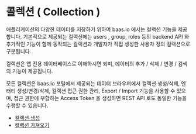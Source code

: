 # 콜렉션 ( Collection )
애플리케이션의 다양한 데이터를 저장하기 위하여 baas.io 에서는 컬랙션 기능을 제공합니다. 기본적으로 제공되는 컬랙션에는 users , group, roles 등의 backend API 와 추가적인 기능이 함께 동작되는 컬랙션과 개발자가 직접 생성한 사용자 정의 컬랙션으로 구분됩니다.

컬랙션은 앱 전용 데이터베이스로 이해하시면 되며, 데이터의 추가 / 삭제 / 변경 / 검색 의 기능이 제공됩니다.

모든 컬랙션은 baas.io 포털에서 제공되는 데이터 브라우져에서 컬랙션 생성/삭제, 엔터티 생성/변경/삭제, 컬랙션 접근 권한 관리, Export / Import 기능을 사용할 수 있으며, 접근 권한에 부합하는 Access Token 을 생성하면 REST API 로도 동일한 기능을 수행할 수 있습니다.

* [컬랙션 생성](https://github.com/kthcorp/collection/create)
* [컬랙션 가져오기](https://github.com/kthcorp/collection/read)